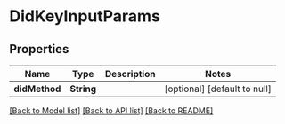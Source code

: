 # DidKeyInputParams

## Properties

| Name          | Type       | Description | Notes                        |
| ------------- | ---------- | ----------- | ---------------------------- |
| **didMethod** | **String** |             | [optional] [default to null] |

[[Back to Model list]](../README.md#documentation-for-models) [[Back to API list]](../README.md#documentation-for-api-endpoints) [[Back to README]](../README.md)
